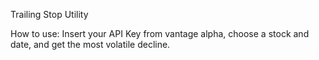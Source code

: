 Trailing Stop Utility

How to use:
Insert your API Key from vantage alpha, choose a stock and date, and get the most volatile decline.
